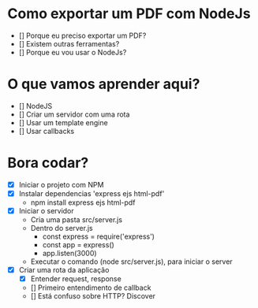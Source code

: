 # Como exportar um PDF com NodeJs

* [] Porque eu preciso exportar um PDF?
* [] Existem outras ferramentas?
* [] Porque eu vou usar o NodeJs?

# O que vamos aprender aqui?
* [] NodeJS
* [] Criar um servidor com uma rota
* [] Usar um template engine
* [] Usar callbacks

# Bora codar?
* [x] Iniciar o projeto com NPM
* [x] Instalar dependencias 'express ejs html-pdf'
    * npm install express ejs html-pdf
* [x] Iniciar o servidor
    * Cria uma pasta src/server.js
    * Dentro do server.js
        - const express = require('express')
        - const app = express()
        - app.listen(3000)
    * Executar o comando (node src/server.js), para iniciar o server
* [x] Criar uma rota da aplicação
    * [x] Entender request, response
    * [] Primeiro entendimento de callback
    * [] Está confuso sobre HTTP? Discover